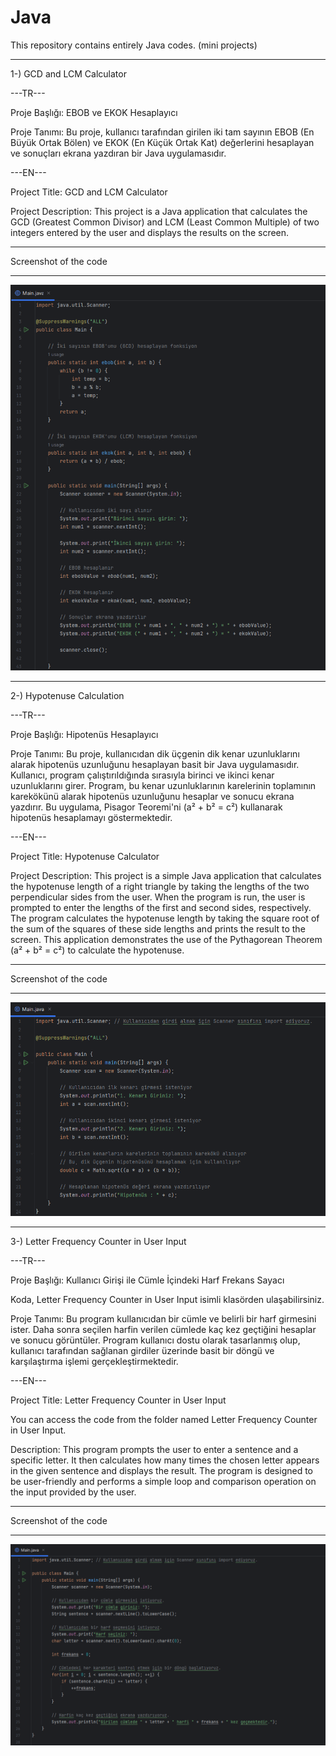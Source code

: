 # Java
This repository contains entirely Java codes. (mini projects)
******************************************
1-) GCD and LCM Calculator

---TR---

Proje Başlığı:
EBOB ve EKOK Hesaplayıcı

Proje Tanımı:
Bu proje, kullanıcı tarafından girilen iki tam sayının EBOB (En Büyük Ortak Bölen) ve EKOK (En Küçük Ortak Kat) değerlerini hesaplayan ve sonuçları ekrana yazdıran bir Java uygulamasıdır.

---EN---

Project Title:
GCD and LCM Calculator

Project Description:
This project is a Java application that calculates the GCD (Greatest Common Divisor) and LCM (Least Common Multiple) of two integers entered by the user and displays the results on the screen.

**********************
Screenshot of the code
**********************

<img src="images/Program to Find GCD and LCM.png">

**************************************************************
2-) Hypotenuse Calculation

---TR---

Proje Başlığı: 
Hipotenüs Hesaplayıcı

Proje Tanımı:
Bu proje, kullanıcıdan dik üçgenin dik kenar uzunluklarını alarak hipotenüs uzunluğunu hesaplayan basit bir Java uygulamasıdır. Kullanıcı, program çalıştırıldığında sırasıyla birinci ve ikinci kenar uzunluklarını girer. Program, bu kenar uzunluklarının karelerinin toplamının karekökünü alarak hipotenüs uzunluğunu hesaplar ve sonucu ekrana yazdırır. Bu uygulama, Pisagor Teoremi'ni (a² + b² = c²) kullanarak hipotenüs hesaplamayı göstermektedir.

---EN---

Project Title: 
Hypotenuse Calculator

Project Description:
This project is a simple Java application that calculates the hypotenuse length of a right triangle by taking the lengths of the two perpendicular sides from the user. When the program is run, the user is prompted to enter the lengths of the first and second sides, respectively. The program calculates the hypotenuse length by taking the square root of the sum of the squares of these side lengths and prints the result to the screen. This application demonstrates the use of the Pythagorean Theorem (a² + b² = c²) to calculate the hypotenuse.

**********************
Screenshot of the code
**********************

<img src="images/Hypotenuse Calculation SS.png">

**************************************************************
3-) Letter Frequency Counter in User Input

---TR---

Proje Başlığı:
Kullanıcı Girişi ile Cümle İçindeki Harf Frekans Sayacı

Koda, Letter Frequency Counter in User Input isimli klasörden ulaşabilirsiniz.

Proje Tanımı:
Bu program kullanıcıdan bir cümle ve belirli bir harf girmesini ister. Daha sonra seçilen harfin verilen cümlede kaç kez geçtiğini hesaplar ve sonucu görüntüler. Program kullanıcı dostu olarak tasarlanmış olup, kullanıcı tarafından sağlanan girdiler üzerinde basit bir döngü ve karşılaştırma işlemi gerçekleştirmektedir.

---EN---

Project Title:
Letter Frequency Counter in User Input

You can access the code from the folder named Letter Frequency Counter in User Input.

Description:
This program prompts the user to enter a sentence and a specific letter. It then calculates how many times the chosen letter appears in the given sentence and displays the result. The program is designed to be user-friendly and performs a simple loop and comparison operation on the input provided by the user.

**********************
Screenshot of the code
**********************

<img src="images/Letter Frequency Counter in User Input SS.png">

